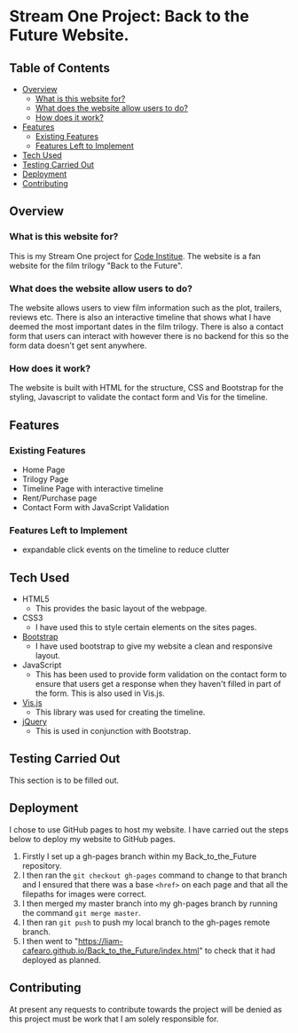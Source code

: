 # Stream One Project: Back to the Future Website.

## Table of Contents

- [Overview](#overview)
    - [What is this website for?](#what-is-this-website-for)
    - [What does the website allow users to do?](#what-does-the-website-allow-users-to-do)
    - [How does it work?](#how-does-it-work)
- [Features](#features)
    - [Existing Features](#existing-features)
    - [Features Left to Implement](#features-left-to-implement)
- [Tech Used](#tech-used)
- [Testing Carried Out](#testing-carried-out)
- [Deployment](#deployment)
- [Contributing](#contributing)

## Overview

### What is this website for?

This is my Stream One project for [Code Institue](https://www.codeinstitute.net/). The website is a fan website for the film trilogy "Back to the Future".

### What does the website allow users to do?

The website allows users to view film information such as the plot, trailers, reviews etc. There is also an interactive timeline that shows what I have deemed the most important dates in the film trilogy. There is also a contact form that users can interact with however there is no backend for this so the form data doesn't get sent anywhere.

### How does it work?

The website is built with HTML for the structure, CSS and Bootstrap for the styling, Javascript to validate the contact form and Vis for the timeline.

## Features

### Existing Features

- Home Page
- Trilogy Page
- Timeline Page with interactive timeline
- Rent/Purchase page
- Contact Form with JavaScript Validation

### Features Left to Implement

- expandable click events on the timeline to reduce clutter

## Tech Used

- HTML5
    - This provides the basic layout of the webpage.
- CSS3
    - I have used this to style certain elements on the sites pages.
- [Bootstrap](http://getbootstrap.com)
    - I have used bootstrap to give my website a clean and responsive layout.
- JavaScript
    - This has been used to provide form validation on the contact form to ensure that users get a response when they haven't filled in part of the form. This is also used in Vis.js.
- [Vis.js](http://visjs.org/index.html)
    - This library was used for creating the timeline.
- [jQuery](https://jquery.com/)
    - This is used in conjunction with Bootstrap.

## Testing Carried Out

This section is to be filled out.

## Deployment

I chose to use GitHub pages to host my website. I have carried out the steps below to deploy my website to GitHub pages.

1. Firstly I set up a gh-pages branch within my Back_to_the_Future repository.
2. I then ran the `git checkout gh-pages` command to change to that branch and I ensured that there was a base `<href>` on each page and that all the filepaths for images were correct.
3. I then merged my master branch into my gh-pages branch by running the command `git merge master`.
4. I then ran `git push` to push my local branch to the gh-pages remote branch.
5. I then went to "https://liam-cafearo.github.io/Back_to_the_Future/index.html" to check that it had deployed as planned.

## Contributing

At present any requests to contribute towards the project will be denied as this project must be work that I am solely responsible for.